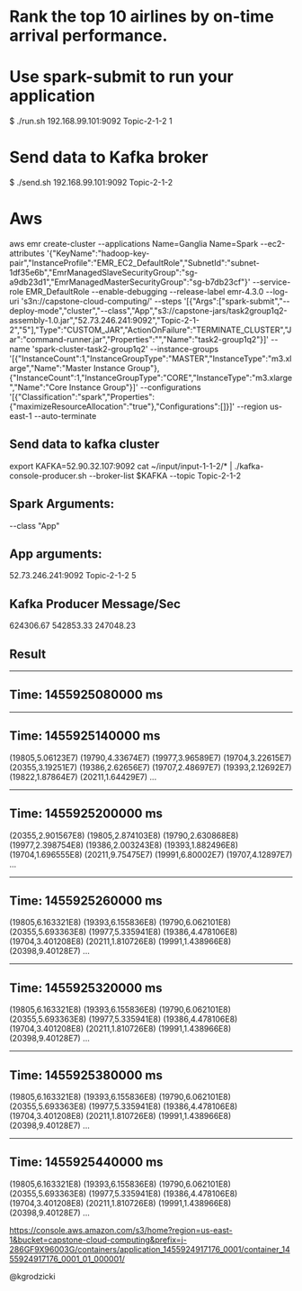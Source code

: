 # Rank the top 10 airlines by on-time arrival performance.

# Use spark-submit to run your application
$ ./run.sh 192.168.99.101:9092 Topic-2-1-2 1

# Send data to Kafka broker
$ ./send.sh 192.168.99.101:9092 Topic-2-1-2

# Aws
aws emr create-cluster --applications Name=Ganglia Name=Spark --ec2-attributes '{"KeyName":"hadoop-key-pair","InstanceProfile":"EMR_EC2_DefaultRole","SubnetId":"subnet-1df35e6b","EmrManagedSlaveSecurityGroup":"sg-a9db23d1","EmrManagedMasterSecurityGroup":"sg-b7db23cf"}' --service-role EMR_DefaultRole --enable-debugging --release-label emr-4.3.0 --log-uri 's3n://capstone-cloud-computing/' --steps '[{"Args":["spark-submit","--deploy-mode","cluster","--class","App","s3://capstone-jars/task2group1q2-assembly-1.0.jar","52.73.246.241:9092","Topic-2-1-2","5"],"Type":"CUSTOM_JAR","ActionOnFailure":"TERMINATE_CLUSTER","Jar":"command-runner.jar","Properties":"","Name":"task2-group1q2"}]' --name 'spark-cluster-task2-group1q2' --instance-groups '[{"InstanceCount":1,"InstanceGroupType":"MASTER","InstanceType":"m3.xlarge","Name":"Master Instance Group"},{"InstanceCount":1,"InstanceGroupType":"CORE","InstanceType":"m3.xlarge","Name":"Core Instance Group"}]' --configurations '[{"Classification":"spark","Properties":{"maximizeResourceAllocation":"true"},"Configurations":[]}]' --region us-east-1 --auto-terminate

## Send data to kafka cluster
export KAFKA=52.90.32.107:9092
cat ~/input/input-1-1-2/* | ./kafka-console-producer.sh --broker-list $KAFKA --topic Topic-2-1-2

## Spark Arguments:
--class "App"

## App arguments:
52.73.246.241:9092 Topic-2-1-2 5

## Kafka Producer Message/Sec
624306.67
542853.33
247048.23
	
## Result 
-------------------------------------------
Time: 1455925080000 ms
-------------------------------------------

-------------------------------------------
Time: 1455925140000 ms
-------------------------------------------
(19805,5.06123E7)
(19790,4.33674E7)
(19977,3.96589E7)
(19704,3.22615E7)
(20355,3.19251E7)
(19386,2.62656E7)
(19707,2.48697E7)
(19393,2.12692E7)
(19822,1.87864E7)
(20211,1.64429E7)
...

-------------------------------------------
Time: 1455925200000 ms
-------------------------------------------
(20355,2.901567E8)
(19805,2.874103E8)
(19790,2.630868E8)
(19977,2.398754E8)
(19386,2.003243E8)
(19393,1.882496E8)
(19704,1.696555E8)
(20211,9.75475E7)
(19991,6.80002E7)
(19707,4.12897E7)
...

-------------------------------------------
Time: 1455925260000 ms
-------------------------------------------
(19805,6.163321E8)
(19393,6.155836E8)
(19790,6.062101E8)
(20355,5.693363E8)
(19977,5.335941E8)
(19386,4.478106E8)
(19704,3.401208E8)
(20211,1.810726E8)
(19991,1.438966E8)
(20398,9.40128E7)
...

-------------------------------------------
Time: 1455925320000 ms
-------------------------------------------
(19805,6.163321E8)
(19393,6.155836E8)
(19790,6.062101E8)
(20355,5.693363E8)
(19977,5.335941E8)
(19386,4.478106E8)
(19704,3.401208E8)
(20211,1.810726E8)
(19991,1.438966E8)
(20398,9.40128E7)
...

-------------------------------------------
Time: 1455925380000 ms
-------------------------------------------
(19805,6.163321E8)
(19393,6.155836E8)
(19790,6.062101E8)
(20355,5.693363E8)
(19977,5.335941E8)
(19386,4.478106E8)
(19704,3.401208E8)
(20211,1.810726E8)
(19991,1.438966E8)
(20398,9.40128E7)
...

-------------------------------------------
Time: 1455925440000 ms
-------------------------------------------
(19805,6.163321E8)
(19393,6.155836E8)
(19790,6.062101E8)
(20355,5.693363E8)
(19977,5.335941E8)
(19386,4.478106E8)
(19704,3.401208E8)
(20211,1.810726E8)
(19991,1.438966E8)
(20398,9.40128E7)
...

https://console.aws.amazon.com/s3/home?region=us-east-1&bucket=capstone-cloud-computing&prefix=j-286GF9X96003G/containers/application_1455924917176_0001/container_1455924917176_0001_01_000001/


@kgrodzicki
